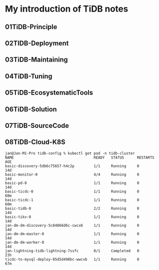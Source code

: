 # My introduction of TiDB notes

## 01TiDB-Principle

## 02TIDB-Deployment

## 03TiDB-Maintaining

## 04TiDB-Tuning

## 05TiDB-EcosystematicTools

## 06TiDB-Solution

## 07TiDB-SourceCode

## 08TiDB-Cloud-K8S

```shell
jan@Jan-M1-Pro tidb-config % kubectl get pod -n tidb-cluster
NAME                                     READY   STATUS      RESTARTS   AGE
basic-discovery-5db6c75657-h4c2p         1/1     Running     0          14d
basic-monitor-0                          4/4     Running     0          14d
basic-pd-0                               1/1     Running     0          14d
basic-ticdc-0                            1/1     Running     0          60m
basic-ticdc-1                            1/1     Running     0          60m
basic-tidb-0                             2/2     Running     0          14d
basic-tikv-0                             1/1     Running     0          14d
jan-dm-dm-discovery-5c84866d6c-cwcx6     1/1     Running     0          14d
jan-dm-dm-master-0                       1/1     Running     0          14d
jan-dm-dm-worker-0                       1/1     Running     0          14d
jan-lightning-tidb-lightning-7ssfc       0/1     Completed   0          23h
ticdc-to-mysql-deploy-85d5d498bc-wwcvb   1/1     Running     0          67m
```